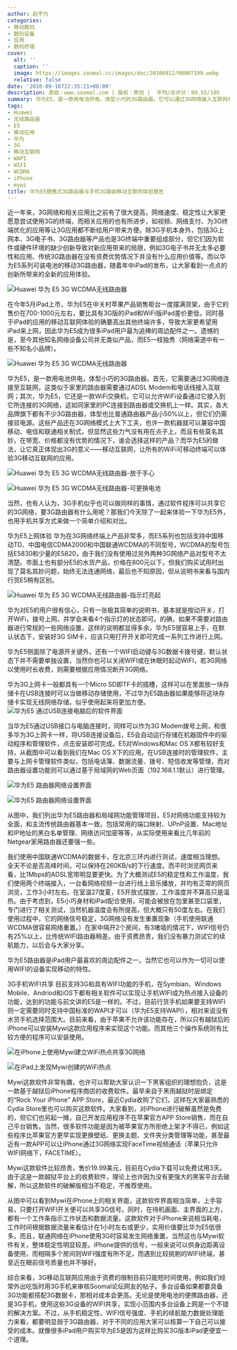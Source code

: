 ```yaml
---
author: 赵宇为
categories:
- 移动数码
- 数码设备
- 应用
- 数码终端
cover:
  alt: ''
  caption: ''
  image: https://images.soomal.cc/images/doc/20100912/00007199.webp
  relative: false
date: '2010-09-16T22:35:21+08:00'
description: 源自：www.soomal.com | 版权：原创 |  平均/总评分：09.55/105
summary: 华为E5，是一款用电池供电，体型小巧的3G路由器。它可以通过3G网络接入互联网并提供WIFI热点接入功能，让支持WIFI的终端设备利用3G网络实现移动互联网功能。华为E5尤其受到iPad用户的喜爱，一方面如此搭配可以比直接购买3G版本iPad更加便宜；另一方面，华为E5也明显优于3G手机共享WIFI的相关功能。当然，在3G资费还明显偏高的情况下，更需要内容服务提供商做好3G应用平台，同时也要有像iPad这样的3G终端确实可以带来优秀的移动互联网体验……
tags:
- Huawei
- 无线路由器
- E5
- 移动应用
- 华为
- 3G
- 移动互联网
- WAPI
- WIFI
- WCDMA
- iPhone
- mywi
title: 华为E5便携式3G路由器与手机3G路由移动互联网体验报告
---
```


近一年来，3G网络和相关应用比之前有了很大提高，网络速度、稳定性让大家更愿意尝试使用3G的终端，而相关应用的也有所进步，如视频、网络支付、为3G终端优化的应用等让3G应用都不断给用户带来方便。除3G手机本身外，包括3G上网本、3G电子书、3G路由器等产品也是3G终端中重要组成部分，但它们因为软件或硬件环境的缺少创新导致对新应用带来的局限，例如3G电子书并无太多必要性和应用、传统3G路由器在没有资费优势情况下并没有什么应用价值等。而以华为E5系列可装电池的移动3G路由器，随着年中iPad的发布，让大家看到一点点的创新所带来的全新的应用体验。

![Huawei 华为 E5 3G WCDMA无线路由器](https://images.soomal.cc/images/doc/20100912/00007194.webp)




在今年5月iPad上市，华为E5在中关村苹果产品销售柜台一度摆满货架，由于它的售价在700-1000元左右，要比具有3G版的iPad和WiFi版iPad差价更低，同时基于iPad的应用的移动互联网体验的确要高出其他终端许多，导致大家更希望用iPad来上网，因此华为E5成为很多iPad用户最为追捧的周边配件之一。遗憾的是，至今其他知名网络设备公司并无类似产品，而E5一枝独秀（网络渠道中有一些不知名小品牌）。

![Huawei 华为 E5 3G WCDMA无线路由器](https://images.soomal.cc/images/doc/20100912/00007195.webp)




华为E5，是一款用电池供电，体型小巧的3G路由器。首先，它需要通过3G网络连接至互联网，这类似于家里的路由器需要通过ADSL Modem和电话线接入互联网；其次，华为E5，它还是一款WiFi交换机，它可以允许WiFi设备通过它接入到它所连接的3G网络，这如同家里的PC连接到路由器或交换机上一样。其实，各大品牌旗下都有不少3G路由器，体型也比普通路由器产品小50%以上，但它们仍需接驳电源。这些产品还在3G网络模式上大下工夫，也许一款机器就可以兼容中国移动、电信和联通相关制式，但显然这些力气没有用在点子上，而且有些莫名其妙，在带宽、价格都没有优势的情况下，谁会选择这样的产品？而华为E5的做法，让它真正体现出3G的意义――移动互联网，让所有的WiFi可移动终端可以体验3G移动互联网的应用。

![Huawei 华为 E5 3G WCDMA无线路由器-放于手心](https://images.soomal.cc/images/doc/20100912/00007200.webp)




![Huawei 华为 E5 3G WCDMA无线路由器-可更换电池](https://images.soomal.cc/images/doc/20100912/00007201.webp)




当然，也有人认为，3G手机似乎也可以做同样的事情，通过软件程序可以共享它的3G网络，要3G路由器有什么用呢？那我们今天除了一起来体验一下华为E5外，也用手机共享方式来做一个简单介绍和对比。

华为E5上网体验
华为在3G网络终端上产品非常多，而E5系列也包括支持中国移动TD、中国电信CDMA2000和中国联通WCDMA的不同型号，WCDMA的型号包括E5830和少量的E5820，由于我们没有使用过另外两种3G网络产品对型号不太清楚。市面上也有部分E5的水货产品，价格在800元以下，但我们购买试用时出现了莫名其妙问题，始终无法连通网络，最后也不知原因，但从说明书来看与国内行货E5稍有区别。

![Huawei 华为 E5 3G WCDMA无线路由器-指示灯亮起](https://images.soomal.cc/images/doc/20100916/00007264.webp)




华为对E5的用户很有信心，只有一张极其简单的说明书，基本就是按动开关，打开WiFi，拨号上网，并学会来看4个指示灯的状态即可。的确，如果不需要对路由器进行常规的一些网络设置，这样的说明都显得多余，华为E5很容易上手，在默认状态下，安装好3G SIM卡，应该只用打开开关即可完成一系列工作进行上网。

华为E5侧面除了电源开关键外，还有一个WIFI启动键与3G数据卡拨号键，默认状态下并不需要单独设置，当然你也可以关闭WIFI或在休眠时起动WIFI，若3G网络以使用时长收费，则需要根据应用情况断开3G网络。

华为3G上网卡一般都具有一个Micro SD即TF卡的插槽，这样可以在里面放一块存储卡在USB连接时可以当做移动存储使用，不过华为E5路由器如果能够将这块存储卡实现无线网络存储，似乎使用起来将更加方便。
![华为E5 通过USB连接电脑后的软件界面](https://images.soomal.cc/images/doc/20100916/00007281.webp)




当华为E5通过USB接口与电脑连接时，同样可以作为3G Modem拨号上网，和很多华为3G上网卡一样，将USB连接设备后，E5会自动运行存储在机器固件中的驱动程序和管理软件，点击安装即可完成。E5对Windows和Mac OS X都有较好支持，从截图中可以看到我们在Mac OS X下的应用。在USB连接时的管理软件，主要与上网卡管理软件类似，包括电话簿、数据流量、拨号、短信收发等管理，而对路由器设置功能则可以通过基于局域网的Web页面（192.168.1.1默认）进行管理。

![华为E5 路由器网络设置界面](https://images.soomal.cc/images/doc/20100916/00007267.webp)




![华为E5 路由器网络设置界面](https://images.soomal.cc/images/doc/20100916/00007268.webp)




从图中，我们列出华为E5路由器和局域网功能管理项目，E5对网络功能支持较为全面，和主流传统路由器基本一致。包括常用的端口映射、UPnP设置、Mac地址和IP地址的黑白名单管理、网络访问加密等等，从实际使用来看比几年前的Netgear家用路由器还要强一些。

我们使用中国联通WCDMA的数据卡，在北京三环内进行测试，速度相当理想。全天不论是否高峰时间，可以保持在260KB/s的下行速度。而平时浏览网页来看，比1Mbps的ADSL宽带明显要更快。为了大概测试E5的稳定性和工作温度，我们使用两个终端接入，一台看网络视频一台进行线上音乐播放，并均有正常的网页浏览，工作3小时左右。在室温27度夏，E5开放式摆放，工作温度并不算高只是温热。由于考虑到，E5小巧身材和iPad配合使用，可能会被放在包里甚至口袋里，专门进行了相关测试，当然机器温度会有所提高，但大概只有50度左右。在我们使用过程中，它的网络信号稳定，3G网络没有发生重置现象（手机使用联通WCDMA很容易网络重置。）在家中隔开2个房间，有3堵墙的情况下，WIFI信号仍有25%以上，比传统WIFI路由器稍差。由于资费昂贵，我们没有暴力测试它的续航能力，以后会与大家分享。

华为E5路由器是iPad用户最喜欢的周边配件之一，当然它也可以作为一切可以使用WIFI的设备实现移动的特性。

3G手机WIFI共享
目前支持3G和具有WIFI功能的手机，在Symbian、Windows Mobile、Andriod和iOS下都有相关软件可以实现让手机WIFI成为热点接入设备的功能，达到的功能与前文讲的E5是一样的。不过，目前行货手机如果要支持WIFI则一定需要同时支持中国标准的WAPI才可以（华为E5支持WAPI），相对来说没有水货手机选择范围大。目前来看，由于苹果不允许该功能存在，所以只有越狱后的iPhone可以安装Mywi这款应用程序来实现这个功能。而其他三个操作系统则有比较方便的程序可以安装使用。

![在iPhone上使用Mywi建立WiFi热点共享3G网络](https://images.soomal.cc/images/doc/20100916/00007265.webp)




![在iPad上发现Mywi创建的WiFi热点](https://images.soomal.cc/images/doc/20100916/00007266.webp)




Mywi这款软件非常有趣，也许可以帮助大家认识一下黑客组织的理想抱负，这是一款基于越狱后iPhone程序商店的收费软件。最早来自于黑雨越狱时层绑定的“Rock Your iPhone” APP Store，最近Cydia收购了它们，这样在大家最熟悉的Cydia Store里也可以购买这款软件。大家看到，对iPhone进行破解虽然是免费的，但它们也另起一摊，自己开发应用程序不在苹果官方APP Store销售，而在自己平台销售。当然，很多软件功能是因为被苹果官方所拒绝上架才不得已，例如这些程序比苹果官方更早实现更换壁纸、更换主题、文件夹分类管理等功能，甚至最近有一款APP可以让iPhone通过3G网络实现FaceTime视频通话（苹果只允许WIFI网络下，FACETIME）。

Mywi这款软件比较昂贵，售价19.99美元，目前在Cydia下载可以免费试用3天。由于这是一款越狱平台上的收费软件，理论上也许因为没有更强大的黑客平台去破解，所以这款软件的破解版相当不稳定，不推荐使用。

从图中可以看到Mywi在iPhone上的相关界面，这款软件界面相当简单，上手容易，只要打开WIFI开关便可以共享3G信号。同时，在待机画面、主界面的上方，都有一个工作条指示工作状态和数据流量。这款软件对于iPhone来说相当耗电，工作时间根据数据流量来看估计在1小时左右或更少，实用价值要比华为E5低很多。而且，联通网络在iPhone使用3G时容易发生网络重置，当然这也与Mywi软件有关，整体稳定性明显较差。iPhone提供的信号，一般来说可以供身边距离设备使用，而相隔多个房间则WIFI强度有所不足，而遇到比较挑剔的WIFI终端，甚至近在眼前信号质量也并不够好。

综合来看，3G移动互联网应用由于资费的限制目前只能短时间使用，例如我们经常外出吃饭时用3G手机来审核Soomal论坛网友的帖子。多台设备如果都要具备3G功能都搭配3G数据卡，那相对成本会更高。无论是使用电池的便携路由器，还是3G手机，使用这些3G设备的WIFI共享，实现小范围内多台设备上网是一个不错的解决方案。不过，从手机稳定性、WIFI信号强度、手机的续航能力数据处理能力来看，都要明显弱于3G路由器，对于不同的应用大家可以核算一下自己可以接受的成本。就像很多iPad用户购买华为E5是因为这样比购买3G版本iPad更便宜一个道理。